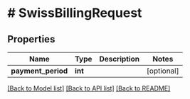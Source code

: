 # # SwissBillingRequest

## Properties

Name | Type | Description | Notes
------------ | ------------- | ------------- | -------------
**payment_period** | **int** |  | [optional]

[[Back to Model list]](../../README.md#models) [[Back to API list]](../../README.md#endpoints) [[Back to README]](../../README.md)
